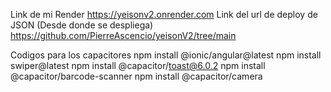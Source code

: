 Link de mi Render https://yeisonv2.onrender.com
Link del url de deploy de JSON (Desde donde se despliega) https://github.com/PierreAscencio/yeisonV2/tree/main

Codigos para los capacitores
npm install @ionic/angular@latest
npm install swiper@latest
npm install @capacitor/toast@6.0.2
npm install @capacitor/barcode-scanner
npm install @capacitor/camera
